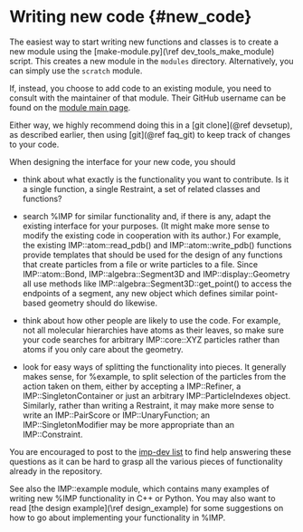 Writing new code {#new_code}
================

The easiest way to start writing new functions and classes is to
create a new module using the [make-module.py](\ref dev_tools_make_module)
script.  This creates a new module in the `modules` directory. Alternatively,
you can simply use the `scratch` module.

If, instead, you choose to add code to an existing module, you need to
consult with the maintainer of that module. Their GitHub username
can be found on the [module main page](../ref/namespaces.html).

Either way, we highly recommend doing this in a [git clone](@ref devsetup),
as described earlier, then using [git](@ref faq_git) to keep track of
changes to your code.

When designing the interface for your new code, you should

- think about what exactly is the functionality you want to contribute. Is
  it a single function, a single Restraint, a set of related classes
  and functions?

- search %IMP for similar functionality and, if there is any, adapt
  the existing interface for your purposes. (It might make more sense to
  modify the existing code in cooperation with its author.) For example,
  the existing
  IMP::atom::read_pdb() and IMP::atom::write_pdb() functions provide
  templates that should be used for the design of any functions that
  create particles from a file or write particles to a file. Since
  IMP::atom::Bond, IMP::algebra::Segment3D and
  IMP::display::Geometry all use methods like
  IMP::algebra::Segment3D::get_point() to access the
  endpoints of a segment, any new object which defines similar
  point-based geometry should do likewise.

- think about how other people are likely to use the code. For
  example, not all molecular hierarchies have atoms as their leaves,
  so make sure your code searches for arbitrary
  IMP::core::XYZ particles rather than atoms if you only care
  about the geometry.

- look for easy ways of splitting the functionality into pieces. It
  generally makes sense, for %example, to split selection of the
  particles from the action taken on them, either by accepting a
  IMP::Refiner, a IMP::SingletonContainer or just an arbitrary
  IMP::ParticleIndexes object. Similarly, rather than writing a Restraint,
  it may make more sense to write an IMP::PairScore or IMP::UnaryFunction;
  an IMP::SingletonModifier may be more appropriate than an IMP::Constraint.

You are encouraged to post to the
[imp-dev list](http://integrativemodeling.org/contact.html) to find help
answering these questions as it can be hard to grasp all the various
pieces of functionality already in the repository.

See also the IMP::example module, which contains many examples of writing
new %IMP functionality in C++ or Python.
You may also want to read [the design example](\ref design_example) for
some suggestions on how to go about implementing your functionality
in %IMP.
